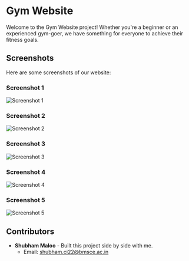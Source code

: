# Gym Website

Welcome to the Gym Website project! Whether you're a beginner or an experienced gym-goer, we have something for everyone to achieve their fitness goals.

## Screenshots

Here are some screenshots of our website:

### Screenshot 1
![Screenshot 1](screenshots/screenshot(1).png)

### Screenshot 2
![Screenshot 2](screenshots/screenshot(2).png)

### Screenshot 3
![Screenshot 3](screenshots/screenshot(3).png)

### Screenshot 4
![Screenshot 4](screenshots/screenshot(4).png)

### Screenshot 5
![Screenshot 5](screenshots/screenshot(5).png)

## Contributors


- **Shubham Maloo** -
  Built this project side by side with me.
  - Email:  [shubham.ci22@bmsce.ac.in](mailto:shubham.ci22@bmsce.ac.in)



